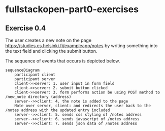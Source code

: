 # fullstackopen-part0-exercises

## Exercise 0.4
The user creates a new note on the page https://studies.cs.helsinki.fi/exampleapp/notes by writing something into the text field and clicking the submit button.

The sequence of events that occurs is depicted below.

```mermaid
sequenceDiagram
    participant client
    participant server
    client->>server: 1. user input in form field 
    client->>server: 2. submit button clicked 
    client->>server: 3. form performs action be using POST method to /new_note directory (address)
    server-->>client: 4. the note is added to the page
    Note over server, client: and redirects the user back to the /notes address with the updated entry included
    server-->>client: 5. sends css styling of /notes address
    server-->>client: 6. sends javascript of /notes address
    server-->>client: 7. sends json data of /notes address
```
